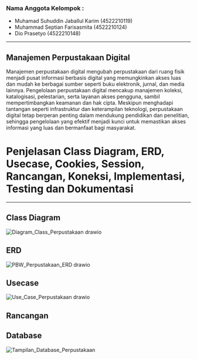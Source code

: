 ### Nama Anggota Kelompok : 

- Muhamad Suhuddin Jaballul Karim (4522210119)
- Muhammad Septian Farisasmita (4522210124)
- Dio Prasetyo (4522210148)

       
---
## Manajemen Perpustakaan Digital 
Manajemen perpustakaan digital mengubah perpustakaan dari ruang fisik menjadi pusat informasi berbasis digital yang memungkinkan akses luas dan mudah ke berbagai sumber seperti buku elektronik, jurnal, dan media lainnya. Pengelolaan perpustakaan digital mencakup manajemen koleksi, katalogisasi, pelestarian, serta layanan akses pengguna, sambil mempertimbangkan keamanan dan hak cipta. Meskipun menghadapi tantangan seperti infrastruktur dan keterampilan teknologi, perpustakaan digital tetap berperan penting dalam mendukung pendidikan dan penelitian, sehingga pengelolaan yang efektif menjadi kunci untuk memastikan akses informasi yang luas dan bermanfaat bagi masyarakat.

# Penjelasan Class Diagram, ERD, Usecase, Cookies, Session, Rancangan, Koneksi, Implementasi, Testing dan Dokumentasi 
---
## Class Diagram
![Diagram_Class_Perpustakaan drawio](https://github.com/user-attachments/assets/64c9bcd8-b8b5-41d3-bdfa-853723e9cbb7)

## ERD
![PBW_Perpustakaan_ERD drawio](https://github.com/user-attachments/assets/689346fc-b68f-4346-a4c8-d5f378e8bab5)

## Usecase
![Use_Case_Perpustakaan drawio](https://github.com/user-attachments/assets/1dede373-12d2-4396-a704-5ee40ab721ce)

## Rancangan

## Database
![Tampilan_Database_Perpustakaan](https://github.com/user-attachments/assets/0b00070b-03ac-4da2-a6d9-c3f3001d581e)


